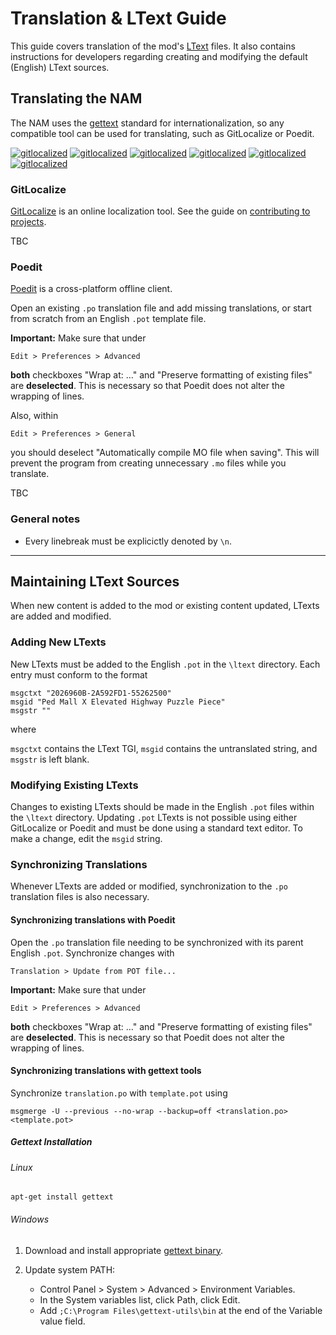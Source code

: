 # Translation & LText Guide

This guide covers translation of the mod's [LText](https://wiki.sc4devotion.com/index.php?title=LTEXT) files.  It also contains instructions for developers regarding creating and modifying the default (English) LText sources.

## Translating the NAM

The NAM uses the [gettext](https://en.wikipedia.org/wiki/Gettext) standard for internationalization,
so any compatible tool can be used for translating, such as GitLocalize or Poedit.

[![gitlocalized ](https://gitlocalize.com/repo/8289/de/badge.svg)](https://gitlocalize.com/repo/8289/de?utm_source=badge)
[![gitlocalized ](https://gitlocalize.com/repo/8289/fr/badge.svg)](https://gitlocalize.com/repo/8289/fr?utm_source=badge)
[![gitlocalized ](https://gitlocalize.com/repo/8289/it/badge.svg)](https://gitlocalize.com/repo/8289/it?utm_source=badge)
[![gitlocalized ](https://gitlocalize.com/repo/8289/ja/badge.svg)](https://gitlocalize.com/repo/8289/ja?utm_source=badge)
[![gitlocalized ](https://gitlocalize.com/repo/8289/nl/badge.svg)](https://gitlocalize.com/repo/8289/nl?utm_source=badge)
[![gitlocalized ](https://gitlocalize.com/repo/8289/es/badge.svg)](https://gitlocalize.com/repo/8289/es?utm_source=badge)

### GitLocalize

[GitLocalize](https://gitlocalize.com/repo/8289) is an online localization tool.  See the guide on [contributing to projects](https://docs.gitlocalize.com/how_to_contribute.html).

TBC

### Poedit

[Poedit](https://poedit.net/) is a cross-platform offline client.

Open an existing `.po` translation file and add missing translations,
or start from scratch from an English `.pot` template file.

**Important:** Make sure that under

    Edit > Preferences > Advanced

**both** checkboxes "Wrap at: …" and "Preserve formatting of existing files" are **deselected**.
This is necessary so that Poedit does not alter the wrapping of lines.

Also, within

    Edit > Preferences > General

you should deselect "Automatically compile MO file when saving".  This will prevent the program from creating unnecessary `.mo` files while you translate.

TBC

### General notes

- Every linebreak must be explicictly denoted by `\n`.

---

## Maintaining LText Sources

When new content is added to the mod or existing content updated, LTexts are added and modified.

### Adding New LTexts

New LTexts must be added to the English `.pot` in the `\ltext` directory.  Each entry must conform to the format

    msgctxt "2026960B-2A592FD1-55262500"
    msgid "Ped Mall X Elevated Highway Puzzle Piece"
    msgstr ""

where

`msgctxt` contains the LText TGI,
`msgid` contains the untranslated string,
and `msgstr` is left blank.

### Modifying Existing LTexts

Changes to existing LTexts should be made in the English `.pot` files within the `\ltext` directory.  Updating `.pot` LTexts is not possible using either GitLocalize or Poedit and must be done using a standard text editor.  To make a change, edit the `msgid` string.

### Synchronizing Translations

Whenever LTexts are added or modified, synchronization to the `.po` translation files is also necessary.

#### Synchronizing translations with Poedit

Open the `.po` translation file needing to be synchronized with its parent English `.pot`.  Synchronize changes with

    Translation > Update from POT file...

**Important:** Make sure that under

    Edit > Preferences > Advanced

**both** checkboxes "Wrap at: …" and "Preserve formatting of existing files" are **deselected**.
This is necessary so that Poedit does not alter the wrapping of lines.

#### Synchronizing translations with gettext tools

Synchronize `translation.po` with `template.pot` using

`msgmerge -U --previous --no-wrap --backup=off <translation.po> <template.pot>`

##### Gettext Installation

###### Linux

`apt-get install gettext`

###### Windows

1. Download and install appropriate [gettext binary](https://mlocati.github.io/articles/gettext-iconv-windows.html).

2. Update system PATH:

    - Control Panel > System > Advanced > Environment Variables.
    - In the System variables list, click Path, click Edit.
    - Add `;C:\Program Files\gettext-utils\bin` at the end of the Variable value field.

